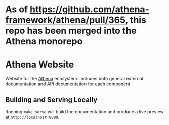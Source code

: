 # As of https://github.com/athena-framework/athena/pull/365, this repo has been merged into the Athena monorepo

# Athena Website

Website for the [Athena](https://github.com/athena-framework?type=source) ecosystem.  Includes both general external documentation and API documentation for each component.

## Building and Serving Locally

Running `make serve` will build the documentation and produce a live preview at `http://localhost:8000`.
